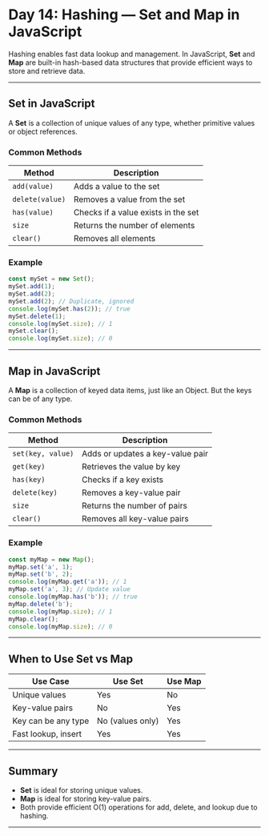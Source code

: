 # Day 14: Hashing — Set and Map in JavaScript

Hashing enables fast data lookup and management. In JavaScript, **Set** and **Map** are built-in hash-based data structures that provide efficient ways to store and retrieve data.

---

## Set in JavaScript

A **Set** is a collection of unique values of any type, whether primitive values or object references.

### Common Methods

| Method            | Description                          |
|-------------------|--------------------------------------|
| `add(value)`      | Adds a value to the set              |
| `delete(value)`   | Removes a value from the set         |
| `has(value)`      | Checks if a value exists in the set  |
| `size`            | Returns the number of elements       |
| `clear()`         | Removes all elements                 |

### Example

```js
const mySet = new Set();
mySet.add(1);
mySet.add(2);
mySet.add(2); // Duplicate, ignored
console.log(mySet.has(2)); // true
mySet.delete(1);
console.log(mySet.size); // 1
mySet.clear();
console.log(mySet.size); // 0
```

---

## Map in JavaScript

A **Map** is a collection of keyed data items, just like an Object. But the keys can be of any type.

### Common Methods

| Method            | Description                          |
|-------------------|--------------------------------------|
| `set(key, value)` | Adds or updates a key-value pair     |
| `get(key)`        | Retrieves the value by key           |
| `has(key)`        | Checks if a key exists               |
| `delete(key)`     | Removes a key-value pair             |
| `size`            | Returns the number of pairs          |
| `clear()`         | Removes all key-value pairs          |

### Example

```js
const myMap = new Map();
myMap.set('a', 1);
myMap.set('b', 2);
console.log(myMap.get('a')); // 1
myMap.set('a', 3); // Update value
console.log(myMap.has('b')); // true
myMap.delete('b');
console.log(myMap.size); // 1
myMap.clear();
console.log(myMap.size); // 0
```

---

## When to Use Set vs Map

| Use Case                | Use Set           | Use Map                 |
|-------------------------|-------------------|-------------------------|
| Unique values           | Yes               | No                      |
| Key-value pairs         | No                | Yes                     |
| Key can be any type     | No (values only)  | Yes                     |
| Fast lookup, insert     | Yes               | Yes                     |

---

## Summary

- **Set** is ideal for storing unique values.
- **Map** is ideal for storing key-value pairs.
- Both provide efficient O(1) operations for add, delete, and lookup due to hashing.

---
